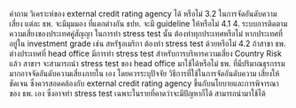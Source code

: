 คำถาม
วิเคราะห์ของ external credit rating agency ได้
หรือไม่
3.2 ในการจัดอันดับความเสี่ยง แต่ละ ธพ. จะมีมุมมอง
ที่แตกต่างกัน ธปท. จะมี guideline ให้หรือไม่
4.1
4. ระบบการติดตามความเสี่ยงของประเทศคู่สัญญา
ในการทำ stress test นั้น ต้องทำทุกประเทศหรือไม่
หากประเทศที่อยู่ใน investment grade เช่น
สหรัฐอเมริกา ต้องทำ stress test ด้วยหรือไม่
4.2 ถ้าสาขา ธพ. ต่างประเทศที่ head office มีการทำ
stress test สำหรับการบริหารความเสี่ยง Country
Risk แล้ว สาขาฯ จะสามารถนำ stress test ของ
head office มาใช้ได้หรือไม่
ธพ. ที่มีปริมาณธุรกรรมมากอาจจัดอันดับความเสี่ยงภายใน
เอง โดยควรระบุปัจจัย วิธีการที่ใช้ในการจัดอันดับความ
เสี่ยงให้ชัดเจน ซึ่งควรสอดคล้องกับ external credit rating
agency
ขึ้นกับนโยบายและการพิจารณาของ ธพ. เอง ซึ่งอาจทำ
stress test เฉพาะในรายที่คาดว่าจะมีปัญหาก็ได้
สามารถนำมาใช้ได้
